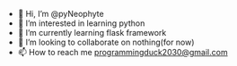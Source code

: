 - 👋 Hi, I’m @pyNeophyte
- 👀 I’m interested in learning python
- 🌱 I’m currently learning flask framework
- 💞️ I’m looking to collaborate on nothing(for now)
- 📫 How to reach me programmingduck2030@gmail.com
